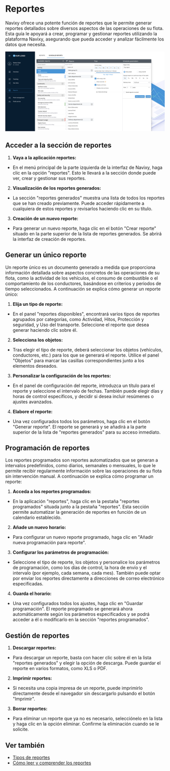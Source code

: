 # Reportes

Navixy ofrece una potente función de reportes que le permite generar reportes detallados sobre diversos aspectos de las operaciones de su flota. Esta guía le apoyará a crear, programar y gestionar reportes utilizando la plataforma Navixy, asegurando que pueda acceder y analizar fácilmente los datos que necesita.

![image-20240814-234904.png](attachments/image-20240814-234904.png)

## Acceder a la sección de reportes

1. **Vaya a la aplicación reportes:**
  - En el menú principal de la parte izquierda de la interfaz de Navixy, haga clic en la opción "reportes". Esto le llevará a la sección donde puede ver, crear y gestionar sus reportes.
2. **Visualización de los reportes generados:**
  - La sección "reportes generados" muestra una lista de todos los reportes que se han creado previamente. Puede acceder rápidamente a cualquiera de estos reportes y revisarlos haciendo clic en su título.
3. **Creación de un nuevo reporte:**
  - Para generar un nuevo reporte, haga clic en el botón "Crear reporte" situado en la parte superior de la lista de reportes generados. Se abrirá la interfaz de creación de reportes.

## Generar un único reporte

Un reporte único es un documento generado a medida que proporciona información detallada sobre aspectos concretos de las operaciones de su flota, como la actividad de los vehículos, el consumo de combustible o el comportamiento de los conductores, basándose en criterios y periodos de tiempo seleccionados. A continuación se explica cómo generar un reporte único:

1. **Elija un tipo de reporte:**
  - En el panel "reportes disponibles", encontrará varios tipos de reportes agrupados por categorías, como Actividad, Hitos, Protección y seguridad, y Uso del transporte. Seleccione el reporte que desea generar haciendo clic sobre él.
2. **Selecciona los objetos:**
  - Tras elegir el tipo de reporte, deberá seleccionar los objetos (vehículos, conductores, etc.) para los que se generará el reporte. Utilice el panel "Objetos" para marcar las casillas correspondientes junto a los elementos deseados.
3. **Personalizar la configuración de los reportes:**
  - En el panel de configuración del reporte, introduzca un título para el reporte y seleccione el intervalo de fechas. También puede elegir días y horas de control específicos, y decidir si desea incluir resúmenes o ajustes avanzados.
4. **Elabore el reporte:**
  - Una vez configurados todos los parámetros, haga clic en el botón "Generar reporte". El reporte se generará y se añadirá a la parte superior de la lista de "reportes generados" para su acceso inmediato.

## Programación de reportes

Los reportes programados son reportes automatizados que se generan a intervalos predefinidos, como diarios, semanales o mensuales, lo que le permite recibir regularmente información sobre las operaciones de su flota sin intervención manual. A continuación se explica cómo programar un reporte:

1. **Acceda a los reportes programados:**
  - En la aplicación "reportes", haga clic en la pestaña "reportes programados" situada junto a la pestaña "reportes". Esta sección permite automatizar la generación de reportes en función de un calendario establecido.
2. **Añade un nuevo horario:**
  - Para configurar un nuevo reporte programado, haga clic en "Añadir nueva programación para reporte".
3. **Configurar los parámetros de programación:**
  - Seleccione el tipo de reporte, los objetos y personalice los parámetros de programación, como los días de control, la hora de envío y el intervalo (por ejemplo, cada semana, cada mes). También puede optar por enviar los reportes directamente a direcciones de correo electrónico especificadas.
4. **Guarda el horario:**
  - Una vez configurados todos los ajustes, haga clic en "Guardar programación". El reporte programado se generará ahora automáticamente según los parámetros especificados y se podrá acceder a él o modificarlo en la sección "reportes programados".

## Gestión de reportes

1. **Descargar reportes:**
  - Para descargar un reporte, basta con hacer clic sobre él en la lista "reportes generados" y elegir la opción de descarga. Puede guardar el reporte en varios formatos, como XLS o PDF.
2. **Imprimir reportes:**
  - Si necesita una copia impresa de un reporte, puede imprimirlo directamente desde el navegador sin descargarlo pulsando el botón "Imprimir".
3. **Borrar reportes:**
  - Para eliminar un reporte que ya no es necesario, selecciónelo en la lista y haga clic en la opción eliminar. Confirme la eliminación cuando se le solicite.

## Ver también

- [Tipos de reportes](reportes/tipos-de-reportes.md)
- [Cómo leer y comprender los reportes](reportes/leer-y-comprender-los-reportes.md)